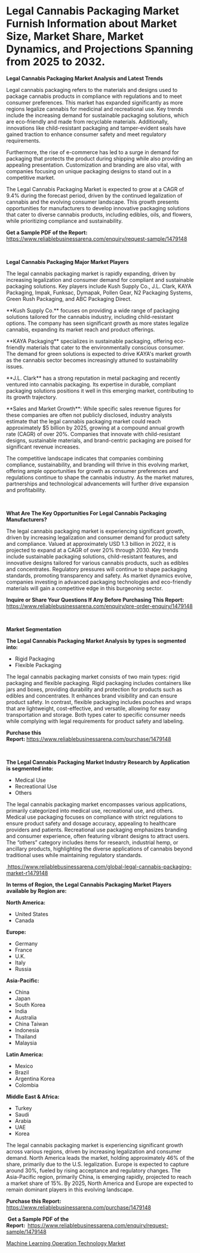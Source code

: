 <p><h1>Legal Cannabis Packaging Market Furnish Information about Market Size, Market Share, Market Dynamics, and Projections Spanning from 2025 to 2032.</h1></p><p><strong>Legal Cannabis Packaging Market Analysis and Latest Trends</strong></p>
<p><p>Legal cannabis packaging refers to the materials and designs used to package cannabis products in compliance with regulations and to meet consumer preferences. This market has expanded significantly as more regions legalize cannabis for medicinal and recreational use. Key trends include the increasing demand for sustainable packaging solutions, which are eco-friendly and made from recyclable materials. Additionally, innovations like child-resistant packaging and tamper-evident seals have gained traction to enhance consumer safety and meet regulatory requirements. </p><p>Furthermore, the rise of e-commerce has led to a surge in demand for packaging that protects the product during shipping while also providing an appealing presentation. Customization and branding are also vital, with companies focusing on unique packaging designs to stand out in a competitive market. </p><p>The Legal Cannabis Packaging Market is expected to grow at a CAGR of 9.4% during the forecast period, driven by the continued legalization of cannabis and the evolving consumer landscape. This growth presents opportunities for manufacturers to develop innovative packaging solutions that cater to diverse cannabis products, including edibles, oils, and flowers, while prioritizing compliance and sustainability.</p></p>
<p><strong>Get a Sample PDF of the Report:&nbsp;</strong> <a href="https://www.reliablebusinessarena.com/enquiry/request-sample/1479148?utm_campaign=2475&utm_medium=2&utm_source=Github&utm_content=ia&utm_term=23032025&utm_id=legal-cannabis-packaging">https://www.reliablebusinessarena.com/enquiry/request-sample/1479148</a></p>
<p>&nbsp;</p>
<p><strong>Legal Cannabis Packaging Major Market Players</strong></p>
<p><p>The legal cannabis packaging market is rapidly expanding, driven by increasing legalization and consumer demand for compliant and sustainable packaging solutions. Key players include Kush Supply Co., J.L. Clark, KAYA Packaging, Impak, Funksac, Dymapak, Pollen Gear, N2 Packaging Systems, Green Rush Packaging, and ABC Packaging Direct.</p><p>**Kush Supply Co.** focuses on providing a wide range of packaging solutions tailored for the cannabis industry, including child-resistant options. The company has seen significant growth as more states legalize cannabis, expanding its market reach and product offerings. </p><p>**KAYA Packaging** specializes in sustainable packaging, offering eco-friendly materials that cater to the environmentally conscious consumer. The demand for green solutions is expected to drive KAYA's market growth as the cannabis sector becomes increasingly attuned to sustainability issues.</p><p>**J.L. Clark** has a strong reputation in metal packaging and recently ventured into cannabis packaging. Its expertise in durable, compliant packaging solutions positions it well in this emerging market, contributing to its growth trajectory.</p><p>**Sales and Market Growth**: While specific sales revenue figures for these companies are often not publicly disclosed, industry analysts estimate that the legal cannabis packaging market could reach approximately $5 billion by 2025, growing at a compound annual growth rate (CAGR) of over 20%. Companies that innovate with child-resistant designs, sustainable materials, and brand-centric packaging are poised for significant revenue increases.</p><p>The competitive landscape indicates that companies combining compliance, sustainability, and branding will thrive in this evolving market, offering ample opportunities for growth as consumer preferences and regulations continue to shape the cannabis industry. As the market matures, partnerships and technological advancements will further drive expansion and profitability.</p></p>
<p>&nbsp;</p>
<p><strong>What Are The Key Opportunities For Legal Cannabis Packaging Manufacturers?</strong></p>
<p><p>The legal cannabis packaging market is experiencing significant growth, driven by increasing legalization and consumer demand for product safety and compliance. Valued at approximately USD 1.3 billion in 2022, it is projected to expand at a CAGR of over 20% through 2030. Key trends include sustainable packaging solutions, child-resistant features, and innovative designs tailored for various cannabis products, such as edibles and concentrates. Regulatory pressures will continue to shape packaging standards, promoting transparency and safety. As market dynamics evolve, companies investing in advanced packaging technologies and eco-friendly materials will gain a competitive edge in this burgeoning sector.</p></p>
<p><strong>Inquire or Share Your Questions If Any Before Purchasing This Report:</strong> <a href="https://www.reliablebusinessarena.com/enquiry/pre-order-enquiry/1479148?utm_campaign=2475&utm_medium=2&utm_source=Github&utm_content=ia&utm_term=23032025&utm_id=legal-cannabis-packaging">https://www.reliablebusinessarena.com/enquiry/pre-order-enquiry/1479148</a></p>
<p>&nbsp;</p>
<p><strong>Market Segmentation</strong></p>
<p><strong>The Legal Cannabis Packaging Market Analysis by types is segmented into:</strong></p>
<p><ul><li>Rigid Packaging</li><li>Flexible Packaging</li></ul></p>
<p><p>The legal cannabis packaging market consists of two main types: rigid packaging and flexible packaging. Rigid packaging includes containers like jars and boxes, providing durability and protection for products such as edibles and concentrates. It enhances brand visibility and can ensure product safety. In contrast, flexible packaging includes pouches and wraps that are lightweight, cost-effective, and versatile, allowing for easy transportation and storage. Both types cater to specific consumer needs while complying with legal requirements for product safety and labeling.</p></p>
<p><strong>Purchase this Report:&nbsp;</strong><a href="https://www.reliablebusinessarena.com/purchase/1479148?utm_campaign=2475&utm_medium=2&utm_source=Github&utm_content=ia&utm_term=23032025&utm_id=legal-cannabis-packaging">https://www.reliablebusinessarena.com/purchase/1479148</a></p>
<p>&nbsp;</p>
<p><strong>The Legal Cannabis Packaging Market Industry Research by Application is segmented into:</strong></p>
<p><ul><li>Medical Use</li><li>Recreational Use</li><li>Others</li></ul></p>
<p><p>The legal cannabis packaging market encompasses various applications, primarily categorized into medical use, recreational use, and others. Medical use packaging focuses on compliance with strict regulations to ensure product safety and dosage accuracy, appealing to healthcare providers and patients. Recreational use packaging emphasizes branding and consumer experience, often featuring vibrant designs to attract users. The “others” category includes items for research, industrial hemp, or ancillary products, highlighting the diverse applications of cannabis beyond traditional uses while maintaining regulatory standards.</p></p>
<p><a href="https://www.reliablebusinessarena.com/global-legal-cannabis-packaging-market-r1479148?utm_campaign=2475&utm_medium=2&utm_source=Github&utm_content=ia&utm_term=23032025&utm_id=legal-cannabis-packaging">&nbsp;https://www.reliablebusinessarena.com/global-legal-cannabis-packaging-market-r1479148</a></p>
<p><strong>In terms of Region, the Legal Cannabis Packaging Market Players available by Region are:</strong></p>
<p>
    <p> <strong> North America: </strong>
        <ul>
            <li>United States</li>
            <li>Canada</li>
        </ul>
        </p> 
    <p> <strong> Europe: </strong>
        <ul>
            <li>Germany</li>
            <li>France</li>
            <li>U.K.</li>
            <li>Italy</li>
            <li>Russia</li>
        </ul>
        </p> 
    <p> <strong> Asia-Pacific: </strong>
        <ul>
            <li>China</li>
            <li>Japan</li>
            <li>South Korea</li>
            <li>India</li>
            <li>Australia</li>
            <li>China Taiwan</li>
            <li>Indonesia</li>
            <li>Thailand</li>
            <li>Malaysia</li>
        </ul>
        </p> 
    <p> <strong> Latin America: </strong>
        <ul>
            <li>Mexico</li>
            <li>Brazil</li>
            <li>Argentina Korea</li>
            <li>Colombia</li>
        </ul>
        </p> 
    <p> <strong> Middle East & Africa: </strong>
        <ul>
            <li>Turkey</li>
            <li>Saudi</li>
            <li>Arabia</li>
            <li>UAE</li>
            <li>Korea</li>
        </ul>
    </p>
    </p>
<p><p>The legal cannabis packaging market is experiencing significant growth across various regions, driven by increasing legalization and consumer demand. North America leads the market, holding approximately 46% of the share, primarily due to the U.S. legalization. Europe is expected to capture around 30%, fueled by rising acceptance and regulatory changes. The Asia-Pacific region, primarily China, is emerging rapidly, projected to reach a market share of 15%. By 2025, North America and Europe are expected to remain dominant players in this evolving landscape.</p></p>
<p><strong>Purchase this Report: </strong><a href="https://www.reliablebusinessarena.com/purchase/1479148?utm_campaign=2475&utm_medium=2&utm_source=Github&utm_content=ia&utm_term=23032025&utm_id=legal-cannabis-packaging">https://www.reliablebusinessarena.com/purchase/1479148</a></p>
<p>&nbsp;<strong>Get a Sample PDF of the Report:&nbsp;&nbsp;</strong><a href="https://www.reliablebusinessarena.com/enquiry/request-sample/1479148?utm_campaign=2475&utm_medium=2&utm_source=Github&utm_content=ia&utm_term=23032025&utm_id=legal-cannabis-packaging">https://www.reliablebusinessarena.com/enquiry/request-sample/1479148</a></p>
<p><strong></strong></p>
<p><p><a href="https://github.com/donnettaletizia/Market-Research-Report-List-1/blob/main/machine-learning-operation-technology-market.md?utm_campaign=2475&utm_medium=2&utm_source=Github&utm_content=ia&utm_term=23032025&utm_id=legal-cannabis-packaging">Machine Learning Operation Technology Market</a></p></p>